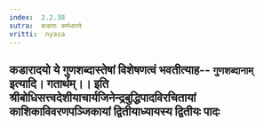 ```yaml
---
index:  2.2.38
sutra:  कडाराः कर्मधारये
vritti:  nyasa
---
```


कडारादयो ये गुणशब्दास्तेषां विशेषणत्वं भवतीत्याह-- `गुणशब्दानाम्` इत्यादि। गतार्थम्।।
इति श्रीबोधिसत्त्वदेशीयाचार्यजिनेन्द्रबुद्धिपादविरचितायां
काशिकाविवरणपञ्जिकायां
द्वितीयाध्यायस्य
द्वितीयः पादः
------------------